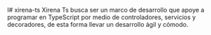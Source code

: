 l# xirena-ts
Xirena Ts busca ser un marco de desarrollo que apoye a programar en TypeScript por medio de controladores, servicios y decoradores, de esta forma llevar un desarrollo ágil y cómodo.
